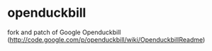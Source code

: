 openduckbill
============

fork and patch of Google Openduckbill (http://code.google.com/p/openduckbill/wiki/OpenduckbillReadme)